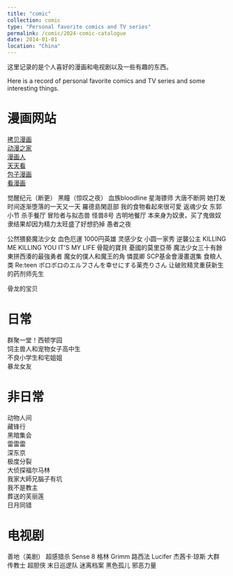 ```yaml
---
title: "comic"
collection: comic
type: "Personal favorite comics and TV series"
permalink: /comic/2024-comic-catalogue
date: 2014-01-01
location: "China"
---
```


这里记录的是个人喜好的漫画和电视剧以及一些有趣的东西。

Here is a record of personal favorite comics and TV series and some interesting things.

漫画网站
======
[拷贝漫画](https://www.copymanga.site/) <br>
[动漫之家](http://manhua.dmzj.com/) <br>
[漫画人](https://www.1kkk.com/) <br>
[天天看](https://www.ttkmh.com/) <br>
[包子漫画](https://www.czmanga.com/) <br>
[看漫画](https://m.manhuagui.com/) <br>

觉醒纪元（断更）
黑瞳（惊叹之夜）
血族bloodline
星海镖师
大唐不断网
她打发时间逐渐堕落的一天又一天
羅德島閑逛部
我的食物看起來很可愛
返魂少女
东郭小节
杀手餐厅
冒险者与拟态兽 
怪兽8号
古明地餐厅 
本来身为奴隶，买了鬼做奴隶结果却因为精力太旺盛了好想扔掉 
愚者之夜

公然猥褻魔法少女
血色厄運
1000円英雄
灵感少女
小圆一家秀
逆襲公主
KILLING ME KILLING YOU
IT'S MY LIFE
骨龍的寶貝
憂國的莫里亞蒂
魔法少女三十有餘
東拼西湊的最強勇者
魔女的僕人和魔王的角
憐罠卿
SCP基金會漫畫選集
食粮人类
Re:teen
ボロボロのエルフさんを幸せにする薬売りさん
让破败精灵重获新生的药剂师先生


骨龙的宝贝 


日常
======
群聚一堂！西顿学园 <br>
饲主兽人和宠物女子高中生  <br>
不良小学生和宅姐姐  <br>
暴龙女友 <br>

非日常
======
动物人间 <br>
藏锋行 <br>
黑暗集会 <br>
雷雷雷 <br>
深东京 <br>
极度分裂 <br>
大侦探福尔马林 <br>
我家大師兄腦子有坑 <br>
我不是教主 <br>
葬送的芙丽莲 <br>
日月同错 <br>

电视剧
======
善地（美剧）
超感猎杀 Sense 8
格林 Grimm
路西法 Lucifer
杰茜卡·琼斯
大群
传教士
超胆侠
末日巡逻队
迷离档案
黑色孤儿
邪恶力量
